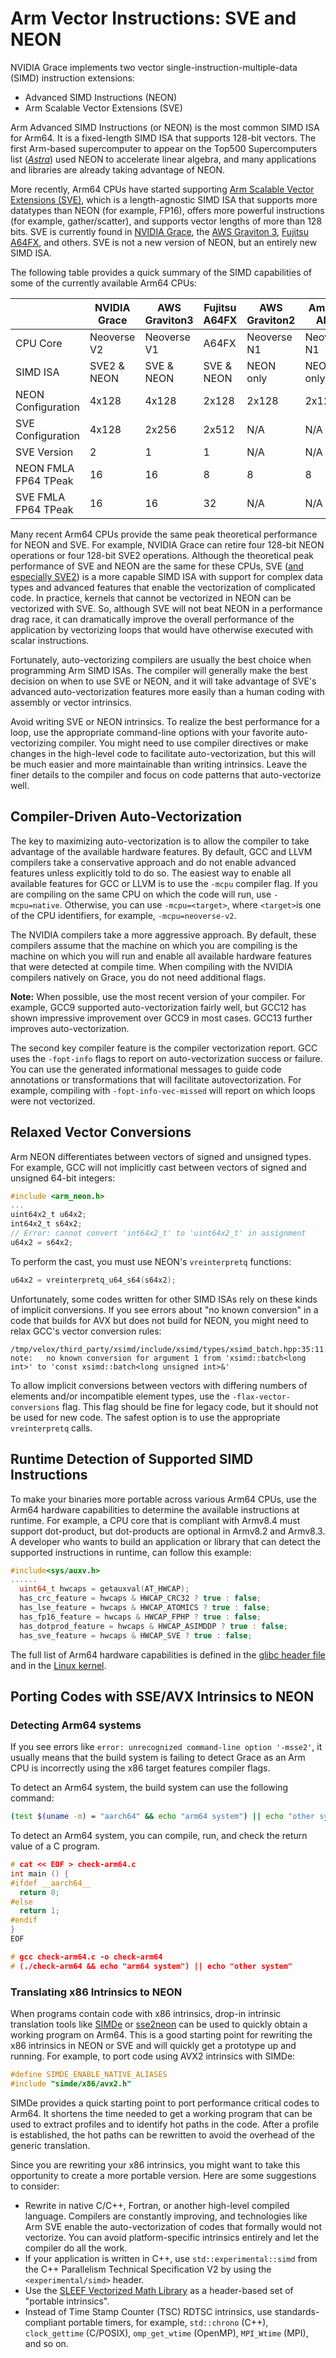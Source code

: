 # Arm Vector Instructions: SVE and NEON

NVIDIA Grace implements two vector single-instruction-multiple-data (SIMD) instruction extensions: 
- Advanced SIMD Instructions (NEON)
- Arm Scalable Vector Extensions (SVE)

Arm Advanced SIMD Instructions (or NEON) is the most common SIMD ISA for Arm64.  It is a fixed-length SIMD ISA that supports 128-bit vectors.  The first Arm-based supercomputer to appear on the Top500 Supercomputers list (_[Astra](https://www.sandia.gov/labnews/2018/11/21/astra-2/)_) used NEON to accelerate linear algebra, and many applications and libraries are already taking advantage of NEON.

More recently, Arm64 CPUs have started supporting [Arm Scalable Vector Extensions (SVE)](https://developer.arm.com/documentation/102476/latest/), which is a length-agnostic SIMD ISA that supports more datatypes than NEON (for example, FP16), offers more powerful instructions (for example, gather/scatter), and supports vector lengths of more than 128 bits.  SVE is currently found in [NVIDIA Grace](https://www.nvidia.com/en-us/data-center/grace-cpu/), the [AWS Graviton 3](https://aws.amazon.com/ec2/graviton/), [Fujitsu A64FX](https://www.fujitsu.com/global/products/computing/servers/supercomputer/a64fx/), and others.  SVE is not a new version of NEON, but an entirely new SIMD ISA.

The following table provides a quick summary of the SIMD capabilities of some of the currently available Arm64 CPUs:

|                      | NVIDIA Grace | AWS Graviton3 | Fujitsu A64FX | AWS Graviton2 | Ampere Altra |
| -------------------- | ------------ | ------------- | ------------- | ------------- | ------------ |
| CPU Core             | Neoverse V2  | Neoverse V1   | A64FX         | Neoverse N1   | Neoverse N1  |
| SIMD ISA             | SVE2 & NEON  | SVE & NEON    | SVE & NEON    | NEON only     | NEON only    |
| NEON Configuration   | 4x128        | 4x128         | 2x128         | 2x128         | 2x128        |
| SVE Configuration    | 4x128        | 2x256         | 2x512         | N/A           | N/A          |
| SVE Version          | 2            | 1             | 1             | N/A           | N/A          |
| NEON FMLA FP64 TPeak | 16           | 16            | 8             | 8             | 8            |
| SVE FMLA FP64 TPeak  | 16           | 16            | 32            | N/A           | N/A          |

Many recent Arm64 CPUs provide the same peak theoretical performance for NEON and SVE. For example, NVIDIA Grace can retire four 128-bit NEON operations or four 128-bit SVE2 operations. Although the theoretical peak performance of SVE and NEON are the same for these CPUs, SVE ([and especially SVE2](https://developer.arm.com/documentation/102340/0001/Introducing-SVE2)) is a more capable SIMD ISA with support for complex data types and advanced features that enable the vectorization of complicated code. In practice, kernels that cannot be vectorized in NEON can be vectorized with SVE. So, although SVE will not beat NEON in a performance drag race, it can dramatically improve the overall performance of the application by vectorizing loops that would have otherwise executed with scalar instructions.

Fortunately, auto-vectorizing compilers are usually the best choice when programming Arm SIMD ISAs. The compiler will generally make the best decision on when to use SVE or NEON, and it will take advantage of SVE's advanced auto-vectorization features more easily than a human coding with assembly or vector intrinsics.

Avoid writing SVE or NEON intrinsics. To realize the best performance for a loop, use the appropriate command-line options with your favorite auto-vectorizing compiler. You might need to use compiler directives or make changes in the high-level code to facilitate auto-vectorization, but this will be much easier and more maintainable than writing intrinsics. Leave the finer details to the compiler and focus on code patterns that auto-vectorize well.

## Compiler-Driven Auto-Vectorization

The key to maximizing auto-vectorization is to allow the compiler to take advantage of the available hardware features. By default, GCC and LLVM compilers take a conservative approach and do not enable advanced features unless explicitly told to do so. The easiest way to enable all available features for GCC or LLVM is to use the `-mcpu` compiler flag. If you are compiling on the same CPU on which the code will run, use `-mcpu=native`. Otherwise, you can use `-mcpu=<target>`,  where `<target>`is one of the CPU identifiers, for example, `-mcpu=neoverse-v2`. 

The NVIDIA compilers take a more aggressive approach. By default, these compilers assume that the machine on which you are compiling is the machine on which you will run and enable all available hardware features that were detected at compile time. When compiling with the NVIDIA compilers natively on Grace, you do not need additional flags.

**Note:** When possible, use the most recent version of your compiler.  For example, GCC9 supported auto-vectorization fairly well, but GCC12 has shown impressive improvement over GCC9 in most cases. GCC13 further improves auto-vectorization.

The second key compiler feature is the compiler vectorization report.  GCC uses the `-fopt-info` flags to report on auto-vectorization success or failure.  You can use the generated informational messages to guide code annotations or transformations that will facilitate autovectorization.  For example, compiling with `-fopt-info-vec-missed` will report on which loops were not vectorized.


## Relaxed Vector Conversions
Arm NEON differentiates between vectors of signed and unsigned types.  For example, GCC will not implicitly cast between vectors of signed and unsigned 64-bit integers:
```c
#include <arm_neon.h>
...
uint64x2_t u64x2;
int64x2_t s64x2;
// Error: cannot convert 'int64x2_t' to 'uint64x2_t' in assignment
u64x2 = s64x2;
```

To perform the cast, you must use NEON's `vreinterpretq` functions:
```c
u64x2 = vreinterpretq_u64_s64(s64x2);
```

Unfortunately, some codes written for other SIMD ISAs rely on these kinds of implicit conversions.  If you see errors about "no known conversion" in a code that builds for AVX but does not build for NEON, you might need to relax GCC's vector conversion rules:
```
/tmp/velox/third_party/xsimd/include/xsimd/types/xsimd_batch.hpp:35:11: note:   no known conversion for argument 1 from 'xsimd::batch<long int>' to 'const xsimd::batch<long unsigned int>&'
```
To allow implicit conversions between vectors with differing numbers of elements and/or incompatible element types, use the `-flax-vector-conversions` flag.  This flag should be fine for legacy code, but it should not be used for new code.  The safest option is to use the appropriate `vreinterpretq` calls.


## Runtime Detection of Supported SIMD Instructions

To make your binaries more portable across various Arm64 CPUs, use the Arm64 hardware capabilities to determine the available instructions at runtime. For example, a CPU core that is compliant with Armv8.4 must support dot-product, but dot-products are optional in Armv8.2 and Armv8.3. A developer who wants to build an application or library that can detect the supported instructions in runtime, can follow this example:

```c
#include<sys/auxv.h>
......
  uint64_t hwcaps = getauxval(AT_HWCAP);
  has_crc_feature = hwcaps & HWCAP_CRC32 ? true : false;
  has_lse_feature = hwcaps & HWCAP_ATOMICS ? true : false;
  has_fp16_feature = hwcaps & HWCAP_FPHP ? true : false;
  has_dotprod_feature = hwcaps & HWCAP_ASIMDDP ? true : false;
  has_sve_feature = hwcaps & HWCAP_SVE ? true : false;
```

The full list of Arm64 hardware capabilities is defined in the [glibc header file](https://github.com/bminor/glibc/blob/master/sysdeps/unix/sysv/linux/aarch64/bits/hwcap.h) and in the [Linux kernel](https://github.com/torvalds/linux/blob/master/arch/arm64/include/asm/hwcap.h).

## Porting Codes with SSE/AVX Intrinsics to NEON

### Detecting Arm64 systems

If you see errors like `error: unrecognized command-line option '-msse2'`, it usually means that the build system is
failing to detect Grace as an Arm CPU is incorrectly using the x86 target features compiler flags.

To detect an Arm64 system, the build system can use the following command:
```bash
(test $(uname -m) = "aarch64" && echo "arm64 system") || echo "other system"
```

To detect an Arm64 system, you can compile, run, and check the return value of a C program.
```c
# cat << EOF > check-arm64.c
int main () {
#ifdef __aarch64__
  return 0;
#else
  return 1;
#endif
}
EOF

# gcc check-arm64.c -o check-arm64
# (./check-arm64 && echo "arm64 system") || echo "other system"
```

### Translating x86 Intrinsics to NEON
When programs contain code with x86 intrinsics, drop-in intrinsic translation tools like [SIMDe](https://github.com/simd-everywhere/simde) or [sse2neon](https://github.com/DLTcollab/sse2neon) can be used to quickly obtain a working program on Arm64.  This is a good starting point for rewriting the x86 intrinsics in NEON or SVE and will quickly get a prototype up and running.  For example, to port code using AVX2 intrinsics with SIMDe:
```c
#define SIMDE_ENABLE_NATIVE_ALIASES
#include "simde/x86/avx2.h"
```

SIMDe provides a quick starting point to port performance critical codes to Arm64. It shortens the time needed to get a working program that can be used to extract profiles and to identify hot paths in the code. After a profile is established, the hot paths can be rewritten to avoid the overhead of the generic translation.

Since you are rewriting your x86 intrinsics, you might want to take this opportunity to create a more portable version.  Here are some suggestions to consider:

 - Rewrite in native C/C++, Fortran, or another high-level compiled language. Compilers are constantly improving, and technologies like Arm SVE enable the auto-vectorization of codes that formally would not vectorize. You can avoid platform-specific intrinsics entirely and let the compiler do all the work.
 - If your application is written in C++, use `std::experimental::simd` from the C++ Parallelism Technical Specification V2 by using the `<experimental/simd>` header.
 - Use the [SLEEF Vectorized Math Library](https://sleef.org/) as a header-based set of "portable intrinsics".
 - Instead of Time Stamp Counter (TSC) RDTSC intrinsics, use standards-compliant portable timers, for example, `std::chrono` (C++), `clock_gettime` (C/POSIX), `omp_get_wtime` (OpenMP), `MPI_Wtime` (MPI), and so on.


